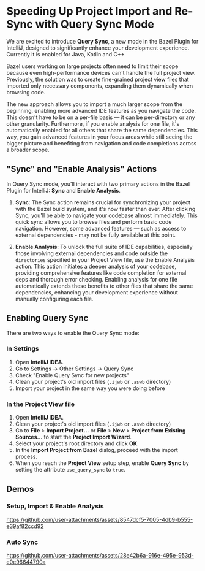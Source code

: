# Speeding Up Project Import and Re-Sync with Query Sync Mode

We are excited to introduce **Query Sync**, a new mode in the Bazel Plugin for IntelliJ, designed to significantly enhance your development experience. 
Currently it is enabled for Java, Kotlin and C++

Bazel users working on large projects often need to limit their scope because even high-performance devices can't handle the full project view. Previously, the solution was to create fine-grained project view files that imported only necessary components, expanding them dynamically when browsing code.

The new approach allows you to import a much larger scope from the beginning, enabling more advanced IDE features as you navigate the code. This doesn't have to be on a per-file basis — it can be per-directory or any other granularity. Furthermore, if you enable analysis for one file, it's automatically enabled for all others that share the same dependencies. This way, you gain advanced features in your focus areas while still seeing the bigger picture and benefiting from navigation and code completions across a broader scope.

## "Sync" and "Enable Analysis" Actions

In Query Sync mode, you'll interact with two primary actions in the Bazel Plugin for IntelliJ: **Sync** and **Enable Analysis**.

1. **Sync**: The Sync action remains crucial for synchronizing your project with the Bazel build system, and it's now faster than ever. After clicking Sync, you'll be able to navigate your codebase almost immediately. This quick sync allows you to browse files and perform basic code navigation. However, some advanced features — such as access to external dependencies - may not be fully available at this point.

2. **Enable Analysis**: To unlock the full suite of IDE capabilities, especially those involving external dependencies and code outside the `directories` specified in your Project View file, use the Enable Analysis action. This action initiates a deeper analysis of your codebase, providing comprehensive features like code completion for external deps and thorough error checking. Enabling analysis for one file automatically extends these benefits to other files that share the same dependencies, enhancing your development experience without manually configuring each file.

## Enabling Query Sync
There are two ways to enable the Query Sync mode:

### In Settings

1. Open **IntelliJ IDEA**.
2. Go to Settings -> Other Settings -> Query Sync
3. Check "Enable Query Sync for new projects"
4. Clean your project's old import files (`.ijwb` or `.aswb` directory)
5. Import your project in the same way you were doing before

### In the Project View file
1. Open **IntelliJ IDEA**.
2. Clean your project's old import files (`.ijwb` or `.aswb` directory)
3. Go to **File** > **Import Project...** or **File** > **New** > **Project from Existing Sources...** to start the **Project Import Wizard**.
4. Select your project's root directory and click **OK**.
5. In the **Import Project from Bazel** dialog, proceed with the import process.
6. When you reach the **Project View** setup step, enable **Query Sync** by setting the attribute `use_query_sync` to `true`.
## Demos

### Setup, Import & Enable Analysis
https://github.com/user-attachments/assets/8547dcf5-7005-4db9-b555-e39af82ccd92

### Auto Sync
https://github.com/user-attachments/assets/28e42b6a-916e-495e-953d-e0e96644790a


